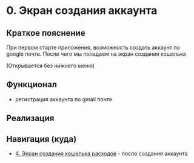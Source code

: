 # 0. Экран создания аккаунта

## Краткое пояснение

При первом старте приложения, возможность создать аккаунт по google почте. После чего мы попадаем
на экран создания кошелька

(Открывается без нижнего меню)

## Функционал

- регистрация аккаунта по gmail почте

## Реализация

## Навигация (куда)

- [4. Экран создания кошелька расходов](screen_4_create_wallet.md) - после создания аккаунта